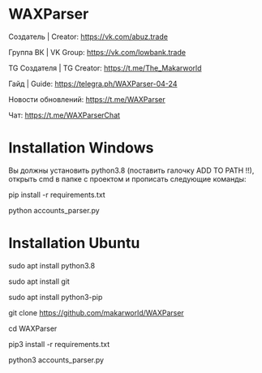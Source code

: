 # WAXParser

Создатель | Creator: https://vk.com/abuz.trade

Группа ВК | VK Group: https://vk.com/lowbank.trade

TG Создателя | TG Creator: https://t.me/The_Makarworld 

Гайд | Guide: https://telegra.ph/WAXParser-04-24

Новости обновлений: https://t.me/WAXParser

Чат: https://t.me/WAXParserChat

# Installation Windows

Вы должны установить python3.8 (поставить галочку ADD TO PATH !!), открыть cmd в папке с проектом и прописать следующие команды:

pip install -r requirements.txt

python accounts_parser.py

# Installation Ubuntu

sudo apt install python3.8

sudo apt install git

sudo apt install python3-pip

git clone https://github.com/makarworld/WAXParser

cd WAXParser

pip3 install -r requirements.txt

python3 accounts_parser.py
